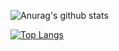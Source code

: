 ![Anurag's github stats](https://github-readme-stats.vercel.app/api?username=HinataKikuchi&show_icons=true&theme=solarized-dark)

[![Top Langs](https://github-readme-stats.vercel.app/api/top-langs/?username=HinataKikuchi&layout=compact)](https://github.com/anuraghazra/github-readme-stats)